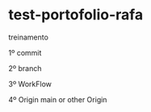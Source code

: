 # test-portofolio-rafa

treinamento

1º commit

2º branch

3º WorkFlow

4º Origin main or other Origin
